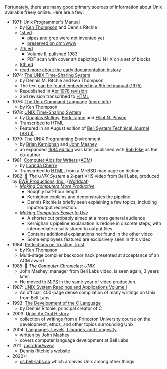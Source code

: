 
Fortunately, there are many good primary sources of information about Unix available freely online. Here are a few:


* 1971: Unix Programmer's Manual
  * by [Ken Thompson](http://cs.bell-labs.co/who/ken/) and Dennis Ritchie
  * [1st ed](http://man.cat-v.org/unix-1st/)
    - pipes and grep were not invented yet
    - [preserved on dmr/www](https://www.bell-labs.com/usr/dmr/www/1stEdman.html)
  * [7th ed](https://www.livingcomputers.org/UI/UserDocs/Unix-v7-1/UNIX_Programmers_Manual_Seventh_Edition_Vol_2_1983.pdf)
    - Volume II, pulished 1983
    - PDF scan with cover art depicting U N I X on a set of blocks
  * [8th ed](http://man.cat-v.org/unix_8th/)
  * [read more about the early documentation history](https://en.wikipedia.org/wiki/Man_page#History)
* 1974: [The UNIX Time-Sharing System](https://dl.acm.org/doi/10.1145/361011.361061)
  * by Dennis M. Ritchie and Ken Thompson
  * The text [can be found embedded in a 6th ed manual (1975)](https://archive.org/details/v6-manual/page/n307/mode/2up)
  * Republished in [Apr 1978 revision](https://ieeexplore.ieee.org/document/6770404)
  * 2nd revision transcribed to [HTML](https://cseweb.ucsd.edu/~ricko/CSE80/Unix_TimeSharing_System_cacm.html)
* 1976: [The Unix Command Language](https://archive.org/download/the-unix-command-language/the-unix-command-language.pdf) ([more info](https://github.com/susam/tucl#combined-pdf))
  * by Ken Thompson
* 1978: [UNIX Time-Sharing System](https://archive.org/details/bstj57-6-1899/mode/2up)
  * by [Douglas McIlroy](https://www.cs.dartmouth.edu/~doug/), [Berk Tague](http://doc.cat-v.org/unix/oral-history/precis/tague.htm) and [Elliot N. Pinson](https://dl.acm.org/profile/81385595755)
  * Transcribed to [HTML](https://danluu.com/mcilroy-unix/)
  * Featured in an August edition of [Bell System Technical Journal (BSTJ)](https://en.wikipedia.org/wiki/Bell_Labs_Technical_Journal).
* 1979: [The UNIX Programming Environment](https://onlinelibrary.wiley.com/doi/abs/10.1002/spe.4380090102)
  * by [Brian Kernighan](https://www.cs.princeton.edu/~bwk/) and [John Mashey](https://twitter.com/johnmashey)
  * an expanded [1984 edition](https://archive.org/details/UnixProgrammingEnviornment/page/n1/mode/2up) was later published with [Rob Pike](https://twitter.com/rob_pike) as the co-author
* 1981: [Computer Aids for Writers](https://archive.org/details/sigplan-sigoa-text-manipulation/page/n67/mode/2up) ([ACM](https://dl.acm.org/doi/abs/10.1145/872730.806455?originalServiceName=showPdf))
  * by [Lorinda Cherry](https://www.princeton.edu/~hos/frs122/precis/cherry1.htm)
  * Transcribed to [HTML](https://www.mirbsd.org/htman/i386/manUSD/29.diction.htm), from a MirBSD man page on diction
* 1982: 📼 _The UNIX System_ a 2-part VHS video from Bell Labs, produced by [EWB Productions, Inc.](https://opencorporates.com/companies/us_nj/0100098790). ([Worldcat](http://www.worldcat.org/identities/nc-ewb%20productions%20inc/))
  * [_Making Computers More Productive_](https://www.youtube.com/watch?v=tc4ROCJYbm0)
    * Roughly half-hour length
    * Kernighan explains and demonstrates the pipeline
    * Dennis Ritchie is briefly seen explaining a few topics, including input/output redirection.
  * [_Making Computers Easier to Use_](https://www.youtube.com/watch?v=XvDZLjaCJuw)
    * A shorter cut probably aimed at a more general audience
    * Kernighan's pipeline explanation is redone in discrete steps, with intermediate results stored to output files.
    * Contains additional explanations not found in the other video
    * Some employees featured are exclusively seen in this video
* 1984: [Reflections on Trusting Trust](https://www.win.tue.nl/~aeb/linux/hh/thompson/trust.html)
  * by Ken Thompson
  * Multi-stage compiler backdoor hack presented at acceptance of an ACM award
* 1985: 📼 [_The Computer Chronicles: UNIX_](https://archive.org/details/UNIX1985)
  * John Mashey, manager from Bell Labs video, is seen again, 3 years later.
  * He moved to [MIPS](https://en.wikipedia.org/wiki/MIPS_Technologies) in the same year of video production.
* 1987: [UNIX System Readings and Applications Volume I](http://www.bitsavers.org/pdf/att/unix/UNIX_System_Readings_and_Applications_Volume_1_1987.pdf)
  * An official, 400-page dense compilation of many writings on Unix from Bell Labs
* 1993: [The Development of the C Language](http://www.bell-labs.com/usr/dmr/www/chist.pdf)
  * by Dennis Ritchie, principal creator of C
* 2003: [Unix: An Oral History](http://www.princeton.edu/~hos/frs122/unixhist/oralhistory.htm)
  * collection of writings from a Princeton University course on the development, ethos, and other topics surrounding Unix
* 2004: [Languages, Levels, Libraries, and Longevity](https://dl.acm.org/ft_gateway.cfm?id=1039532&ftid=297456&dwn=1)
  * written by John Mashey
  * covers computer language development at Bell Labs
* 2011: [/usr/dmr/www](https://www.bell-labs.com/usr/dmr/www/)
  * Dennis Ritchie's website
* 2020+:
  * [cs.bell-labs.co](http://cs.bell-labs.co/) which archives Unix among other things
